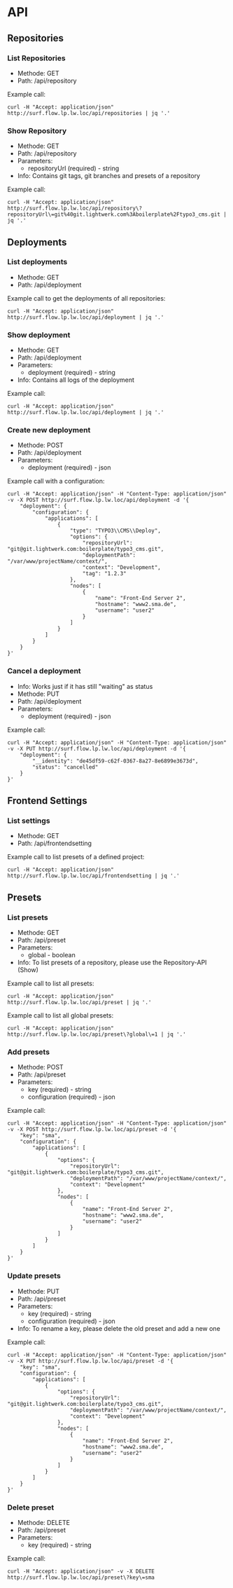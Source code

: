 # API

## Repositories

### List Repositories

- Methode: GET
- Path: /api/repository

Example call:

    curl -H "Accept: application/json" http://surf.flow.lp.lw.loc/api/repositories | jq '.'

### Show Repository

- Methode: GET
- Path: /api/repository
- Parameters:
	- repositoryUrl (required) - string
- Info: Contains git tags, git branches and presets of a repository

Example call:

    curl -H "Accept: application/json" http://surf.flow.lp.lw.loc/api/repository\?repositoryUrl\=git%40git.lightwerk.com%3Aboilerplate%2Ftypo3_cms.git | jq '.'

## Deployments

### List deployments

- Methode: GET
- Path: /api/deployment

Example call to get the deployments of all repositories:

	curl -H "Accept: application/json" http://surf.flow.lp.lw.loc/api/deployment | jq '.'

### Show deployment

- Methode: GET
- Path: /api/deployment
- Parameters:
	- deployment (required) - string
- Info: Contains all logs of the deployment

Example call:

	curl -H "Accept: application/json" http://surf.flow.lp.lw.loc/api/deployment | jq '.'

### Create new deployment

- Methode: POST
- Path: /api/deployment
- Parameters:
	- deployment (required) - json

Example call with a configuration:

	curl -H "Accept: application/json" -H "Content-Type: application/json" -v -X POST http://surf.flow.lp.lw.loc/api/deployment -d '{
		"deployment": {
			"configuration": {
				"applications": [
					{
						"type": "TYPO3\\CMS\\Deploy",
						"options": {
							"repositoryUrl": "git@git.lightwerk.com:boilerplate/typo3_cms.git",
							"deploymentPath": "/var/www/projectName/context/",
							"context": "Development",
							"tag": "1.2.3"
						},
						"nodes": [
							{
								"name": "Front-End Server 2",
								"hostname": "www2.sma.de",
								"username": "user2"
							}
						]
					}
				]
			}
		}
	}'

### Cancel a deployment

- Info: Works just if it has still "waiting" as status
- Methode: PUT
- Path: /api/deployment
- Parameters:
	- deployment (required) - json

Example call:

	curl -H "Accept: application/json" -H "Content-Type: application/json" -v -X PUT http://surf.flow.lp.lw.loc/api/deployment -d '{
		"deployment": {
			"__identity": "de45df59-c62f-0367-8a27-8e6899e3673d",
			"status": "cancelled"
		}
	}'

## Frontend Settings

### List settings

- Methode: GET
- Path: /api/frontendsetting

Example call to list presets of a defined project:

	curl -H "Accept: application/json" http://surf.flow.lp.lw.loc/api/frontendsetting | jq '.'

## Presets

### List presets

- Methode: GET
- Path: /api/preset
- Parameters:
	- global - boolean
- Info: To list presets of a repository, please use the Repository-API (Show)

Example call to list all presets:

	curl -H "Accept: application/json" http://surf.flow.lp.lw.loc/api/preset | jq '.'

Example call to list all global presets:

	curl -H "Accept: application/json" http://surf.flow.lp.lw.loc/api/preset\?global\=1 | jq '.'

### Add presets

- Methode: POST
- Path: /api/preset
- Parameters:
	- key (required) - string
	- configuration (required) - json

Example call:

	curl -H "Accept: application/json" -H "Content-Type: application/json" -v -X POST http://surf.flow.lp.lw.loc/api/preset -d '{
		"key": "sma",
		"configuration": {
			"applications": [
				{
					"options": {
						"repositoryUrl": "git@git.lightwerk.com:boilerplate/typo3_cms.git",
						"deploymentPath": "/var/www/projectName/context/",
						"context": "Development"
					},
					"nodes": [
						{
							"name": "Front-End Server 2",
							"hostname": "www2.sma.de",
							"username": "user2"
						}
					]
				}
			]
		}
	}'

### Update presets

- Methode: PUT
- Path: /api/preset
- Parameters:
	- key (required) - string
	- configuration (required) - json
- Info: To rename a key, please delete the old preset and add a new one

Example call:

	curl -H "Accept: application/json" -H "Content-Type: application/json" -v -X PUT http://surf.flow.lp.lw.loc/api/preset -d '{
		"key": "sma",
		"configuration": {
			"applications": [
				{
					"options": {
						"repositoryUrl": "git@git.lightwerk.com:boilerplate/typo3_cms.git",
						"deploymentPath": "/var/www/projectName/context/",
						"context": "Development"
					},
					"nodes": [
						{
							"name": "Front-End Server 2",
							"hostname": "www2.sma.de",
							"username": "user2"
						}
					]
				}
			]
		}
	}'

### Delete preset

- Methode: DELETE
- Path: /api/preset
- Parameters:
	- key (required) - string

Example call:

	curl -H "Accept: application/json" -v -X DELETE http://surf.flow.lp.lw.loc/api/preset\?key\=sma